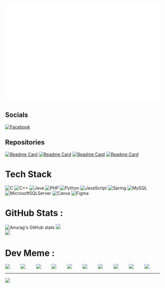 <img src="titleSvg.svg"/>

## Socials
[![Facebook](https://img.shields.io/badge/Facebook-%231877F2.svg?logo=Facebook&logoColor=white)](https://www.facebook.com/lnd26/)

## Repositories
[![Readme Card](https://github-readme-stats.vercel.app/api/pin/?username=nhutduy5623&repo=WebsiteTinTuc-JavaServlet-JDBC&theme=codeSTACKr)](https://github.com/nhutduy5623/WebsiteTinTuc-JavaServlet-JDBC)
[![Readme Card](https://github-readme-stats.vercel.app/api/pin/?username=nhutduy5623&repo=WebsiteBanHang-PHP&theme=codeSTACKr)](https://github.com/nhutduy5623/WebsiteBanHang-PHP)
[![Readme Card](https://github-readme-stats.vercel.app/api/pin/?username=nhutduy5623&repo=WebsiteBanNhacCu-JavaServlet-JPA&theme=codeSTACKr)](https://github.com/nhutduy5623/WebsiteBanNhacCu-JavaServlet-JPA)
[![Readme Card](https://github-readme-stats.vercel.app/api/pin/?username=nhutduy5623&repo=AppQuanLyHocSinh-JavaSwing&theme=codeSTACKr)](https://github.com/nhutduy5623/AppQuanLyHocSinh-JavaSwing)

# Tech Stack
![C](https://img.shields.io/badge/c-%2300599C.svg?style=for-the-badge&logo=c&logoColor=white) ![C++](https://img.shields.io/badge/c++-%2300599C.svg?style=for-the-badge&logo=c%2B%2B&logoColor=white) ![Java](https://img.shields.io/badge/java-%23ED8B00.svg?style=for-the-badge&logo=java&logoColor=white) ![PHP](https://img.shields.io/badge/php-%23777BB4.svg?style=for-the-badge&logo=php&logoColor=white) ![Python](https://img.shields.io/badge/python-3670A0?style=for-the-badge&logo=python&logoColor=ffdd54) ![JavaScript](https://img.shields.io/badge/javascript-%23323330.svg?style=for-the-badge&logo=javascript&logoColor=%23F7DF1E) ![Spring](https://img.shields.io/badge/spring-%236DB33F.svg?style=for-the-badge&logo=spring&logoColor=white) ![MySQL](https://img.shields.io/badge/mysql-%2300f.svg?style=for-the-badge&logo=mysql&logoColor=white) ![MicrosoftSQLServer](https://img.shields.io/badge/Microsoft%20SQL%20Sever-CC2927?style=for-the-badge&logo=microsoft%20sql%20server&logoColor=white) ![Canva](https://img.shields.io/badge/Canva-%2300C4CC.svg?style=for-the-badge&logo=Canva&logoColor=white) 	![Figma](https://img.shields.io/badge/figma-%23F24E1E.svg?style=for-the-badge&logo=figma&logoColor=white)
# GitHub Stats :
![Anurag's GitHub stats](https://github-readme-stats.vercel.app/api?username=nhutduy5623&theme=codeSTACKr&show_icons=true)
![](https://github-readme-streak-stats.herokuapp.com/?user=nhutduy5623&theme=codeSTACKr&hide_border=false)<br/>
![](https://github-readme-stats.vercel.app/api/top-langs/?username=nhutduy5623&theme=codeSTACKr&hide_border=false&include_all_commits=false&count_private=false&layout=compact)

# Dev Meme :
<div style="display: flex; flex-direction: row;  justify-content: space-between; width='100%'">
  <img src="https://i.pinimg.com/originals/7f/d3/ea/7fd3eac8b59a87c856febc5135f457f7.gif" width="10%"/>
  <img src="https://i.pinimg.com/originals/7f/d3/ea/7fd3eac8b59a87c856febc5135f457f7.gif" width="10%"/>
  <img src="https://i.pinimg.com/originals/7f/d3/ea/7fd3eac8b59a87c856febc5135f457f7.gif" width="10%"/>
  <img src="https://i.pinimg.com/originals/7f/d3/ea/7fd3eac8b59a87c856febc5135f457f7.gif" width="10%"/>
  <img src="https://i.pinimg.com/originals/7f/d3/ea/7fd3eac8b59a87c856febc5135f457f7.gif" width="10%"/>
  <img src="https://i.pinimg.com/originals/7f/d3/ea/7fd3eac8b59a87c856febc5135f457f7.gif" width="10%"/>
  <img src="https://i.pinimg.com/originals/7f/d3/ea/7fd3eac8b59a87c856febc5135f457f7.gif" width="10%"/>  
  <img src="https://i.pinimg.com/originals/7f/d3/ea/7fd3eac8b59a87c856febc5135f457f7.gif" width="10%"/>
  <img src="https://i.pinimg.com/originals/7f/d3/ea/7fd3eac8b59a87c856febc5135f457f7.gif" width="10%"/>  
  <img src="https://i.pinimg.com/originals/7f/d3/ea/7fd3eac8b59a87c856febc5135f457f7.gif" width="10%"/>
</div>



---
[![](https://visitcount.itsvg.in/api?id=nhutduy5623&icon=0&color=0)](https://visitcount.itsvg.in)
